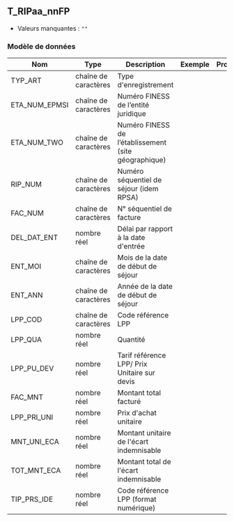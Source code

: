 ## T_RIPaa_nnFP

- Valeurs manquantes : `""`

### Modèle de données

|Nom|Type|Description|Exemple|Propriétés|
|-|-|-|-|-|
|TYP_ART|chaîne de caractères|Type d'enregistrement|||
|ETA_NUM_EPMSI|chaîne de caractères|Numéro FINESS de l’entité juridique|||
|ETA_NUM_TWO|chaîne de caractères|Numéro FINESS de l’établissement (site géographique)|||
|RIP_NUM|chaîne de caractères|Numéro séquentiel de séjour (idem RPSA)|||
|FAC_NUM|chaîne de caractères|N° séquentiel de facture|||
|DEL_DAT_ENT|nombre réel|Délai par rapport à la date d'entrée|||
|ENT_MOI|chaîne de caractères|Mois de la date de début de séjour|||
|ENT_ANN|chaîne de caractères|Année de la date de début de séjour|||
|LPP_COD|chaîne de caractères|Code référence LPP|||
|LPP_QUA|nombre réel|Quantité|||
|LPP_PU_DEV|nombre réel|Tarif référence LPP/ Prix Unitaire sur devis|||
|FAC_MNT|nombre réel|Montant total facturé|||
|LPP_PRI_UNI|nombre réel|Prix d'achat unitaire|||
|MNT_UNI_ECA|nombre réel|Montant unitaire de l'écart indemnisable|||
|TOT_MNT_ECA|nombre réel|Montant total de l'écart indemnisable|||
|TIP_PRS_IDE|nombre réel|Code référence LPP (format numérique)|||
